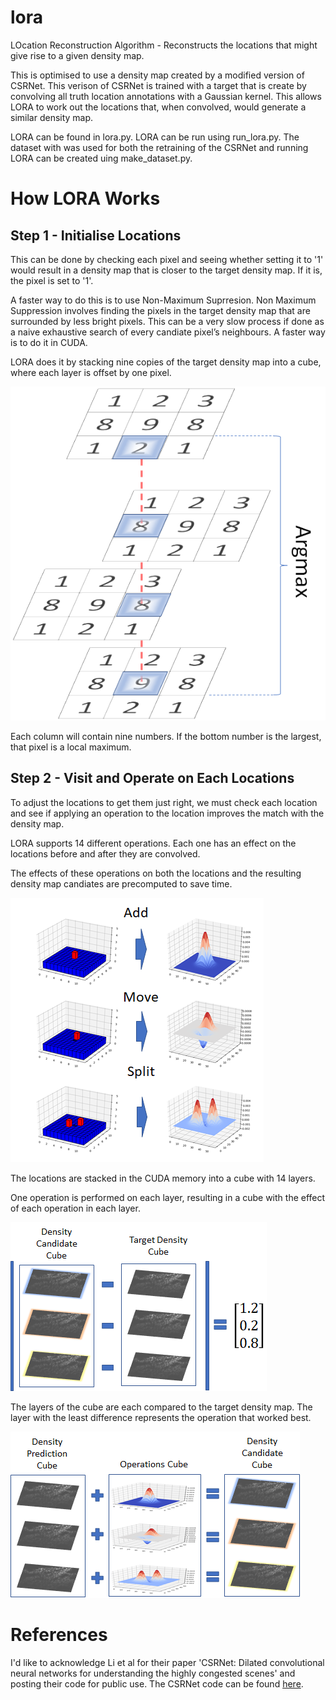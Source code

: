 # lora
LOcation Reconstruction Algorithm - Reconstructs the locations that might give rise to a given density map.

This is optimised to use a density map created by a modified version of CSRNet. This verison of CSRNet is trained with a target that is create by convolving all truth location annotations with a Gaussian kernel. This allows LORA to work out the locations that, when convolved, would generate a similar density map.

LORA can be found in lora.py. LORA can be run using run_lora.py. The dataset with was used for both the retraining of the CSRNet and running LORA can be created uing make_dataset.py.

# How LORA Works

## Step 1 - Initialise Locations
This can be done by checking each pixel and seeing whether setting it to '1' would result in a density map that is closer to the target density map. If it is, the pixel is set to '1'.

A faster way to do this is to use Non-Maximum Suprresion. Non Maximum Suppression involves finding the pixels in the target density map that are surrounded by less bright pixels. This can be a very slow process if done as a naive exhaustive search of every candiate pixel’s neighbours. A faster way is to do it in CUDA.

LORA does it by stacking nine copies of the target density map into a cube, where each layer is offset by one pixel.

![alt text](images/stacked_non_max_suppression.png "Non-Maximum Suppression through stacking density maps")

Each column will contain nine numbers. If the bottom number is the largest, that pixel is a local maximum.

## Step 2 - Visit and Operate on Each Locations

To adjust the locations to get them just right, we must check each location and see if applying an operation to the location improves the match with the density map.

LORA supports 14 different operations. Each one has an effect on the locations before and after they are convolved.

The effects of these operations on both the locations and the resulting density map candiates are precomputed to save time.

![alt text](images/lora_example_operations.png "Location and Density Map Candiate Operation Effect Tensors")

The locations are stacked in the CUDA memory into a cube with 14 layers.

One operation is performed on each layer, resulting in a cube with the effect of each operation in each layer.

![alt text](images/lora_evaluate_operation.png "Evaluating the Density Candidate Tensors")

The layers of the cube are each compared to the target density map. The layer with the least difference represents the operation that worked best.

![alt text](images/lora_perform_operation.png "Performing operations on a location")

# References

I'd like to acknowledge Li et al for their paper 'CSRNet: Dilated convolutional neural networks for understanding the highly congested scenes' and posting their code for public use. The CSRNet code can be found [here](https://github.com/leeyeehoo/CSRNet-pytorch).